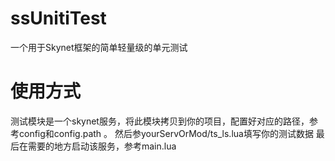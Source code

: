 # ssUnitiTest
一个用于Skynet框架的简单轻量级的单元测试
# 使用方式
测试模块是一个skynet服务，将此模块拷贝到你的项目，配置好对应的路径，参考config和config.path 。
然后参yourServOrMod/ts_ls.lua填写你的测试数据
最后在需要的地方启动该服务，参考main.lua
